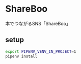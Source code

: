 # ShareBoo

本でつながるSNS「ShareBoo」

## setup

```sh
export PIPENV_VENV_IN_PROJECT=1
pipenv install
```
